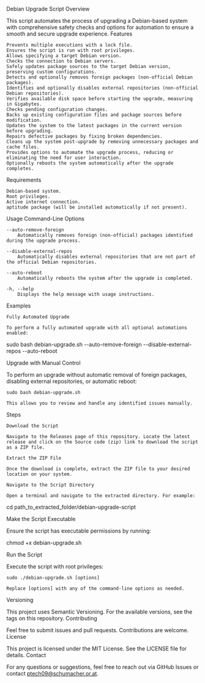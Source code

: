 Debian Upgrade Script
Overview

This script automates the process of upgrading a Debian-based system with comprehensive safety checks and options for automation to ensure a smooth and secure upgrade experience.
Features

    Prevents multiple executions with a lock file.
    Ensures the script is run with root privileges.
    Allows specifying a target Debian version.
    Checks the connection to Debian servers.
    Safely updates package sources to the target Debian version, preserving custom configurations.
    Detects and optionally removes foreign packages (non-official Debian packages).
    Identifies and optionally disables external repositories (non-official Debian repositories).
    Verifies available disk space before starting the upgrade, measuring in Gigabytes.
    Checks pending configuration changes.
    Backs up existing configuration files and package sources before modification.
    Updates the system to the latest packages in the current version before upgrading.
    Repairs defective packages by fixing broken dependencies.
    Cleans up the system post-upgrade by removing unnecessary packages and cache files.
    Provides options to automate the upgrade process, reducing or eliminating the need for user interaction.
    Optionally reboots the system automatically after the upgrade completes.

Requirements

    Debian-based system.
    Root privileges.
    Active internet connection.
    aptitude package (will be installed automatically if not present).

Usage
Command-Line Options

    --auto-remove-foreign
        Automatically removes foreign (non-official) packages identified during the upgrade process.

    --disable-external-repos
        Automatically disables external repositories that are not part of the official Debian repositories.

    --auto-reboot
        Automatically reboots the system after the upgrade is completed.

    -h, --help
        Displays the help message with usage instructions.

Examples

    Fully Automated Upgrade

    To perform a fully automated upgrade with all optional automations enabled:

sudo bash debian-upgrade.sh --auto-remove-foreign --disable-external-repos --auto-reboot

Upgrade with Manual Control

To perform an upgrade without automatic removal of foreign packages, disabling external repositories, or automatic reboot:

    sudo bash debian-upgrade.sh

    This allows you to review and handle any identified issues manually.

Steps

    Download the Script

    Navigate to the Releases page of this repository. Locate the latest release and click on the Source code (zip) link to download the script as a ZIP file.

    Extract the ZIP File

    Once the download is complete, extract the ZIP file to your desired location on your system.

    Navigate to the Script Directory

    Open a terminal and navigate to the extracted directory. For example:

cd path_to_extracted_folder/debian-upgrade-script

Make the Script Executable

Ensure the script has executable permissions by running:

chmod +x debian-upgrade.sh

Run the Script

Execute the script with root privileges:

    sudo ./debian-upgrade.sh [options]

    Replace [options] with any of the command-line options as needed.

Versioning

This project uses Semantic Versioning. For the available versions, see the tags on this repository.
Contributing

Feel free to submit issues and pull requests. Contributions are welcome.
License

This project is licensed under the MIT License. See the LICENSE file for details.
Contact

For any questions or suggestions, feel free to reach out via GitHub Issues or contact ptech09@schumacher.or.at.
